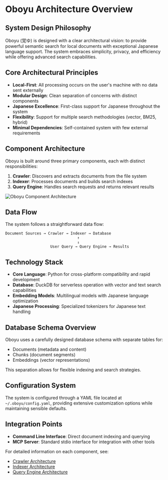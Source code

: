 # Oboyu Architecture Overview

## System Design Philosophy

Oboyu (覚ゆ) is designed with a clear architectural vision: to provide powerful semantic search for local documents with exceptional Japanese language support. The system embraces simplicity, privacy, and efficiency while offering advanced search capabilities.

## Core Architectural Principles

- **Local-First**: All processing occurs on the user's machine with no data sent externally
- **Modular Design**: Clean separation of concerns with distinct components
- **Japanese Excellence**: First-class support for Japanese throughout the system
- **Flexibility**: Support for multiple search methodologies (vector, BM25, hybrid)
- **Minimal Dependencies**: Self-contained system with few external requirements

## Component Architecture

Oboyu is built around three primary components, each with distinct responsibilities:

1. **Crawler**: Discovers and extracts documents from the file system
2. **Indexer**: Processes documents and builds search indexes
3. **Query Engine**: Handles search requests and returns relevant results

![Oboyu Component Architecture](images/oboyu_components.png)

## Data Flow

The system follows a straightforward data flow:

```
Document Sources → Crawler → Indexer → Database
                                ↑
                                ↓
                    User Query → Query Engine → Results
```

## Technology Stack

- **Core Language**: Python for cross-platform compatibility and rapid development
- **Database**: DuckDB for serverless operation with vector and text search capabilities
- **Embedding Models**: Multilingual models with Japanese language optimization
- **Japanese Processing**: Specialized tokenizers for Japanese text handling

## Database Schema Overview

Oboyu uses a carefully designed database schema with separate tables for:

- Documents (metadata and content)
- Chunks (document segments)
- Embeddings (vector representations)

This separation allows for flexible indexing and search strategies.

## Configuration System

The system is configured through a YAML file located at `~/.oboyu/config.yaml`, providing extensive customization options while maintaining sensible defaults.

## Integration Points

- **Command Line Interface**: Direct document indexing and querying
- **MCP Server**: Standard stdio interface for integration with other tools

For detailed information on each component, see:
- [Crawler Architecture](crawler.md)
- [Indexer Architecture](indexer.md)
- [Query Engine Architecture](query.md)
